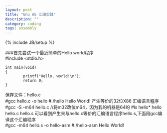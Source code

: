 ```yaml
---
layout: post
title: "Gnu AS 汇编实践"
description: ""
category: coding
tags: assembly
---
```

{% include JB/setup %}


###首先尝试一个最近简单的Hello world程序  
	#include <stdio.h>

	int main(void) 
	{
    		printf("Hello, world!\n");
    		return 0;
	}
保存文件：hello.c  
	#gcc hello.c -o hello
	#./hello
	Hello World!
产生等价的32位X86 汇编语言程序  
	#gcc -S -m64 hello.c  //将m32改位m64，因为我的机器是64的
	#ls hello*
	hello  hello.c  hello.s
可以看到产生来与hello.c等价的汇编语言程序hello.s,下面用gcc编译这个汇编程序  
	#gcc -m64 hello.s -o hello-asm
	#./hello-asm
	Hello World!

	
